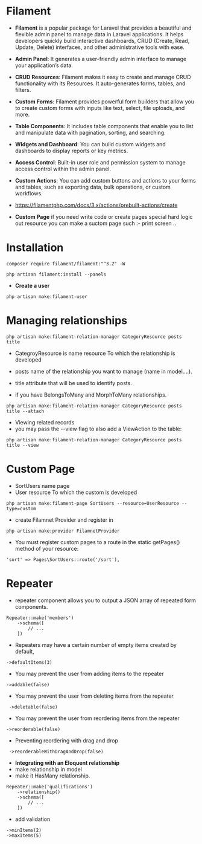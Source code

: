 # Filament
* **Filament** is a popular package for Laravel that provides a beautiful and flexible admin panel to manage data in Laravel applications. It helps developers quickly build interactive dashboards, CRUD (Create, Read, Update, Delete) interfaces, and other administrative tools with ease.

* **Admin Panel**: It generates a user-friendly admin interface to manage your application’s data.
* **CRUD Resources**: Filament makes it easy to create and manage CRUD functionality with its Resources. It auto-generates forms, tables, and filters.
* **Custom Forms**: Filament provides powerful form builders that allow you to create custom forms with inputs like text, select, file uploads, and more.
* **Table Components**: It includes table components that enable you to list and manipulate data with pagination, sorting, and searching.
* **Widgets and Dashboard**: You can build custom widgets and dashboards to display reports or key metrics.
* **Access Control**: Built-in user role and permission system to manage access control within the admin panel.
* **Custom Actions**: You can add custom buttons and actions to your forms and tables, such as exporting data, bulk operations, or custom workflows.
* https://filamentphp.com/docs/3.x/actions/prebuilt-actions/create
* **Custom Page** if you need write code or create pages special hard logic out resource you can make a suctom page such :- print screen ..
# Installation
```
composer require filament/filament:"^3.2" -W
 
php artisan filament:install --panels
```
* **Create a user**
```
php artisan make:filament-user
```


# Managing relationships

```
php artisan make:filament-relation-manager CategoryResource posts title
```
* CategroyResource is name resource To which the relationship is developed
* posts name of the relationship you want to manage (name in model....).
* title attribute that will be used to identify posts.

* if you have BelongsToMany and MorphToMany relationships.
```
php artisan make:filament-relation-manager CategoryResource posts title --attach
```

* Viewing related records
* you may pass the --view flag to also add a ViewAction to the table:
```
php artisan make:filament-relation-manager CategoryResource posts title --view
```
  
# Custom Page 

* SortUsers name page
* User resource To which the custom is developed
```
php artisan make:filament-page SortUsers --resource=UserResource --type=custom
```
* create Filamnet Provider and register in 
```
php artisan make:provider FilamnetProvider 
```
* You must register custom pages to a route in the static getPages() method of your resource:
```
'sort' => Pages\SortUsers::route('/sort'),
```


# Repeater

* repeater component allows you to output a JSON array of repeated form components.

```
Repeater::make('members')
    ->schema([
        // ...
    ])
```
* Repeaters may have a certain number of empty items created by default,
```
->defaultItems(3)
```
* You may prevent the user from adding items to the repeater 
```
->addable(false)
```
* You may prevent the user from deleting items from the repeater 
```
 ->deletable(false)
```
* You may prevent the user from reordering items from the repeater
```
->reorderable(false)
```

* Preventing reordering with drag and drop
```
 ->reorderableWithDragAndDrop(false)
```
* **Integrating with an Eloquent relationship**
* make relationship in model
* make it HasMany relationship.
```
Repeater::make('qualifications')
    ->relationship()
    ->schema([
        // ...
    ])
```
* add validation
```
->minItems(2)
->maxItems(5)
```




